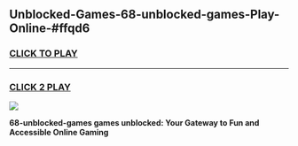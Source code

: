 
## Unblocked-Games-68-unblocked-games-Play-Online-#ffqd6
<h3>
<a href="https://premium.freeplayer.one?title=68-unblocked-games&ref=27F">CLICK TO PLAY</a></h3>
<hr>

<h3>
<a href="https://premium.freeplayer.one?title=68-unblocked-games&ref=27F">CLICK 2 PLAY</a>
  
</h3>

<a href="https://premium.freeplayer.one?title=68-unblocked-games&ref=27F"><img src="https://clearcache.store/games.png"></a>


**68-unblocked-games games unblocked: Your Gateway to Fun and Accessible Online Gaming**
